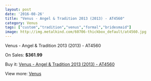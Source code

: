 ```yaml
---
layout: post
date: '2016-08-26'
title: "Venus - Angel & Tradition 2013 (2013) - AT4560"
category: Venus
tags: ["custom","tradition","venus","formal","bridesmaid"]
image: http://img.metalkind.com/60706-thickbox_default/at4560.jpg
---
```

Venus - Angel & Tradition 2013 (2013) - AT4560

On Sales: **$361.99**
<a href="https://www.metalkind.com/en/venus/9371-at4560.html"><amp-img layout="responsive" width="600" height="600" src="//img.metalkind.com/60706-thickbox_default/at4560.jpg" alt="Venus - Angel & Tradition 2013 (2013) - AT4560 0" /></a>
<a href="https://www.metalkind.com/en/venus/9371-at4560.html"><amp-img layout="responsive" width="600" height="600" src="//img.metalkind.com/60707-thickbox_default/at4560.jpg" alt="Venus - Angel & Tradition 2013 (2013) - AT4560 1" /></a>
<a href="https://www.metalkind.com/en/venus/9371-at4560.html"><amp-img layout="responsive" width="600" height="600" src="//img.metalkind.com/60708-thickbox_default/at4560.jpg" alt="Venus - Angel & Tradition 2013 (2013) - AT4560 2" /></a>
<a href="https://www.metalkind.com/en/venus/9371-at4560.html"><amp-img layout="responsive" width="600" height="600" src="//img.metalkind.com/60709-thickbox_default/at4560.jpg" alt="Venus - Angel & Tradition 2013 (2013) - AT4560 3" /></a>
<a href="https://www.metalkind.com/en/venus/9371-at4560.html"><amp-img layout="responsive" width="600" height="600" src="//img.metalkind.com/60710-thickbox_default/at4560.jpg" alt="Venus - Angel & Tradition 2013 (2013) - AT4560 4" /></a>
<a href="https://www.metalkind.com/en/venus/9371-at4560.html"><amp-img layout="responsive" width="600" height="600" src="//img.metalkind.com/60711-thickbox_default/at4560.jpg" alt="Venus - Angel & Tradition 2013 (2013) - AT4560 5" /></a>

Buy it: [Venus - Angel & Tradition 2013 (2013) - AT4560](https://www.metalkind.com/en/venus/9371-at4560.html "Venus - Angel & Tradition 2013 (2013) - AT4560")

View more: [Venus](https://www.metalkind.com/en/112-venus "Venus")